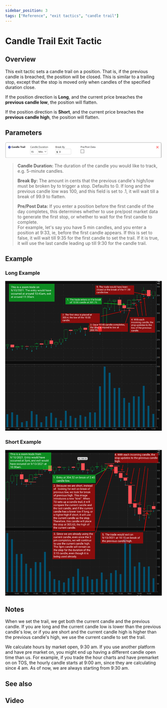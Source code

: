 ```yaml
---
sidebar_position: 3
tags: ["Reference", "exit tactics", "candle trail"]
---
```

# Candle Trail Exit Tactic

## Overview

This exit tactic sets a candle trail on a position.  That is, if the previous candle is breached, the position will be closed.  This is similar to a trailing stop, except that the stop is moved only when candles of the specified duration close.

If the position direction is **Long**, and the current price breaches the **previous candle low**, the position will flatten.

If the position direction is **Short**, and the current price breaches the **previous candle high**, the position will flatten.



## Parameters
![candletrailconfig.png](/img/candletrailconfig.png)
> **Candle Duration:**  The duration of the candle you would like to track, e.g. 5-minute candles.
>
> **Break By:**  The amount in cents that the previous candle's high/low must be broken by to trigger a stop.  Defaults to 0.  If long and the previous candle low was 100, and this field is set to .1, it will wait till a break of 99.9 to flatten.
>
> **Pre/Post Data:** If you enter a position before the first candle of the day completes, this determines whether to use pre/post market data to generate the first stop, or whether to wait for the first candle to complete.  
>For example, let's say you have 5 min candles, and you enter a position at 9:33, ie, before the first candle appears. If this is set to false, it will wait till 9:35 for the first candle to set the trail. If it is true, it will use the last candle leading up till 9:30 for the candle trail.


## Example

### Long Example
![candletraildiagram.png](/img/candletraildiagram.png)

### Short Example
![candletrailshortdiagram.png](/img/candletrailshortdiagram.png)

## Notes

When we set the trail, we get both the current candle and the previous candle. If you are long and the current candle low is lower than the previous candle's low, or if you are short and the current candle high is higher than the previous candle's high, we use the current candle to set the trail.

We calculate hours by market open, 9:30 am. If you use another platform and have pre market on, you might end up having a different candle open time than us. For example, if you trade the hour charts and have premarket on on TOS, the hourly candle starts at 9:00 am, since they are calculating since 4 am. As of now, we are always starting from 9:30 am.

## See also

## Video



